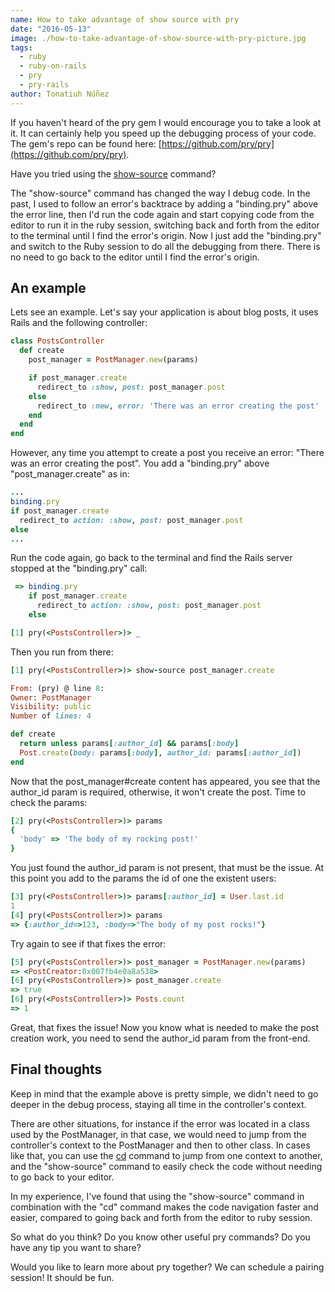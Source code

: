 ```yaml
---
name: How to take advantage of show source with pry
date: "2016-05-13"
image: ./how-to-take-advantage-of-show-source-with-pry-picture.jpg
tags:
  - ruby
  - ruby-on-rails
  - pry
  - pry-rails
author: Tonatiuh Núñez
---
```

If you haven't heard of the pry gem I would encourage you to take a look at it. It can certainly help you speed up the debugging process of your code. The gem's repo can be found here: [https://github.com/pry/pry](https://github.com/pry/pry).

Have you tried using the [show-source](https://github.com/pry/pry/wiki/Source-browsing#view-method-and-class-source-code-with-show-source) command?

The "show-source" command has changed the way I debug code. In the past, I used to follow an error's backtrace by adding a "binding.pry" above the error line, then I'd run the code again and start copying code from the editor to run it in the ruby session, switching back and forth from the editor to the terminal until I find the error's origin. Now I just add the "binding.pry" and switch to the Ruby session to do all the debugging from there. There is no need to go back to the editor until I find the error's origin.

## An example

Lets see an example. Let's say your application is about blog posts, it uses Rails and the following controller:

```ruby
class PostsController
  def create
    post_manager = PostManager.new(params)

    if post_manager.create
      redirect_to :show, post: post_manager.post
    else
      redirect_to :new, error: 'There was an error creating the post'
    end
  end
end
```

However, any time you attempt to create a post you receive an error: "There was an error creating the post". You add a "binding.pry" above "post_manager.create" as in:

```ruby
...
binding.pry
if post_manager.create
  redirect_to action: :show, post: post_manager.post
else
...
```

Run the code again, go back to the terminal and find the Rails server stopped at the "binding.pry" call:

```ruby
 => binding.pry
    if post_manager.create
      redirect_to action: :show, post: post_manager.post
    else

[1] pry(<PostsController>)> _
```

Then you run from there:

```ruby
[1] pry(<PostsController>)> show-source post_manager.create

From: (pry) @ line 8:
Owner: PostManager
Visibility: public
Number of lines: 4

def create
  return unless params[:author_id] && params[:body]
  Post.create(body: params[:body], author_id: params[:author_id])
end
```

Now that the post_manager#create content has appeared, you see that the author_id param is required, otherwise, it won't create the post. Time to check the params:

```ruby
[2] pry(<PostsController>)> params
{
  'body' => 'The body of my rocking post!'
}
```

You just found the author_id param is not present, that must be the issue. At this point you add to the params the id of one the existent users:

```ruby
[3] pry(<PostsController>)> params[:author_id] = User.last.id
1
[4] pry(<PostsController>)> params
=> {:author_id=>123, :body=>"The body of my post rocks!"}
```

Try again to see if that fixes the error:

```ruby
[5] pry(<PostsController>)> post_manager = PostManager.new(params)
=> <PostCreator:0x007fb4e0a8a538>
[6] pry(<PostsController>)> post_manager.create
=> true
[6] pry(<PostsController>)> Posts.count
=> 1
```

Great, that fixes the issue! Now you know what is needed to make the post creation work, you need to send the author_id param from the front-end.

## Final thoughts

Keep in mind that the example above is pretty simple, we didn't need to go deeper in the debug process, staying all time in the controller's context.

There are other situations, for instance if the error was located in a class used by the PostManager, in that case, we would need to jump from the controller's context to the PostManager and then to other class. In cases like that, you can use the [cd](https://github.com/pry/pry/wiki/State-navigation#Changing_scope) command to jump from one context to another, and the "show-source" command to easily check the code without needing to go back to your editor.

In my experience, I've found that using the "show-source" command in combination with the "cd" command makes the code navigation faster and easier, compared to going back and forth from the editor to ruby session.

So what do you think? Do you know other useful pry commands? Do you have any tip you want to share?

Would you like to learn more about pry together? We can schedule a pairing session! It should be fun.